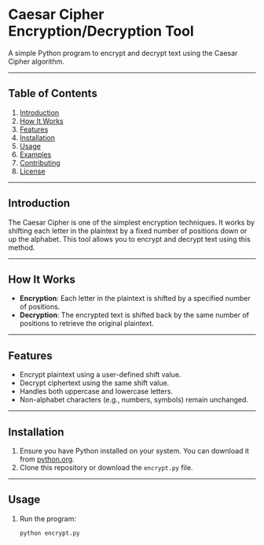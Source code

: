 # Caesar Cipher Encryption/Decryption Tool

A simple Python program to encrypt and decrypt text using the Caesar Cipher algorithm.

---

## **Table of Contents**
1. [Introduction](#introduction)
2. [How It Works](#how-it-works)
3. [Features](#features)
4. [Installation](#installation)
5. [Usage](#usage)
6. [Examples](#examples)
7. [Contributing](#contributing)
8. [License](#license)

---

## **Introduction**
The Caesar Cipher is one of the simplest encryption techniques. It works by shifting each letter in the plaintext by a fixed number of positions down or up the alphabet. This tool allows you to encrypt and decrypt text using this method.

---

## **How It Works**
- **Encryption**: Each letter in the plaintext is shifted by a specified number of positions.
- **Decryption**: The encrypted text is shifted back by the same number of positions to retrieve the original plaintext.

---

## **Features**
- Encrypt plaintext using a user-defined shift value.
- Decrypt ciphertext using the same shift value.
- Handles both uppercase and lowercase letters.
- Non-alphabet characters (e.g., numbers, symbols) remain unchanged.

---

## **Installation**
1. Ensure you have Python installed on your system. You can download it from [python.org](https://www.python.org/).
2. Clone this repository or download the `encrypt.py` file.

---

## **Usage**
1. Run the program:
   ```bash
   python encrypt.py
